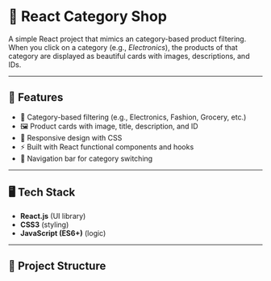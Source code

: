 # 🛒 React Category Shop

A simple React project that mimics an category-based product filtering.  
When you click on a category (e.g., *Electronics*), the products of that category are displayed as beautiful cards with images, descriptions, and IDs.

---

## 🚀 Features
- 📌 Category-based filtering (e.g., Electronics, Fashion, Grocery, etc.)
- 🖼️ Product cards with image, title, description, and ID
- 🎨 Responsive design with CSS
- ⚡ Built with React functional components and hooks
- 🧭 Navigation bar for category switching

---

## 🖥️ Tech Stack
- **React.js** (UI library)
- **CSS3** (styling)
- **JavaScript (ES6+)** (logic)

---

## 📂 Project Structure
